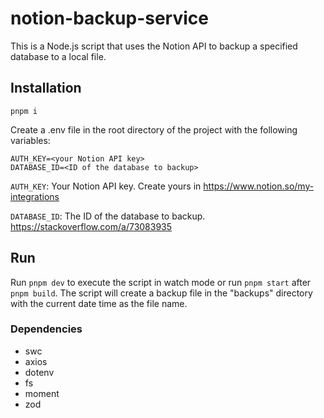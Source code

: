 # notion-backup-service

This is a Node.js script that uses the Notion API to backup a specified database to a local file.

## Installation

```shell
pnpm i
```

Create a .env file in the root directory of the project with the following variables:

```shell
AUTH_KEY=<your Notion API key>
DATABASE_ID=<ID of the database to backup>
```

`AUTH_KEY`: Your Notion API key. Create yours in <https://www.notion.so/my-integrations>

`DATABASE_ID`: The ID of the database to backup. <https://stackoverflow.com/a/73083935>

## Run

Run `pnpm dev` to execute the script in watch mode or run `pnpm start` after `pnpm build`.
The script will create a backup file in the "backups" directory with the current date time as the file name.

### Dependencies

* swc
* axios
* dotenv
* fs
* moment
* zod
